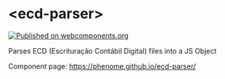 # \<ecd-parser\>

[![Published on webcomponents.org](https://img.shields.io/badge/webcomponents.org-published-blue.svg)](https://beta.webcomponents.org/element/Phenome/ecd-parser)

Parses ECD (Escrituração Contábil Digital) files into a JS Object

Component page: https://phenome.github.io/ecd-parser/
